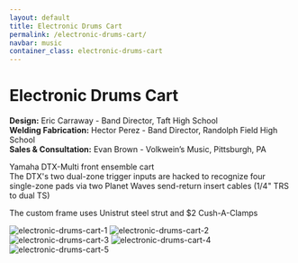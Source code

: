 ```yaml
---
layout: default
title: Electronic Drums Cart
permalink: /electronic-drums-cart/
navbar: music
container_class: electronic-drums-cart
---
```

# Electronic Drums Cart

**Design:** Eric Carraway - Band Director, Taft High School<br>
**Welding Fabrication:** Hector Perez - Band Director, Randolph Field High School<br>
**Sales & Consultation:** Evan Brown - Volkwein’s Music, Pittsburgh, PA<br>

Yamaha DTX-Multi front ensemble cart<br>
The DTX's two dual-zone trigger inputs are hacked to recognize four single-zone pads
via two Planet Waves send-return insert cables (1/4" TRS to dual TS)<br>

The custom frame uses Unistrut steel strut and $2 Cush-A-Clamps

![electronic-drums-cart-1](../assets/electronic-drums-cart/1.jpg)
![electronic-drums-cart-2](../assets/electronic-drums-cart/2.jpg)
![electronic-drums-cart-3](../assets/electronic-drums-cart/3.jpg)
![electronic-drums-cart-4](../assets/electronic-drums-cart/4.jpg)
![electronic-drums-cart-5](../assets/electronic-drums-cart/5.jpg)
